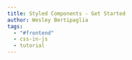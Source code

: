 ```yaml
---
title: Styled Components - Get Started
author: Wesley Bertipaglia
tags:
  - "#frontend"
  - css-in-js
  - tutorial
---
```


